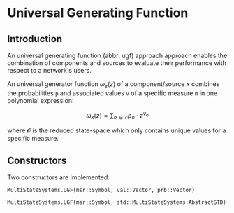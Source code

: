 # Universal Generating Function

## Introduction

An universal generating function (abbr: ugf) approach approach enables the
combination of components and sources to evaluate their performance with respect
to a network's users.

An universal generator function $ω_x(z)$ of a component/source $x$ combines the
probabilities `p` and associated values `v` of a specific measure `m` in one
polynomial expression:

```math
    ω_{x}(z) = \sum_{o \in \mathcal{O}} p_o \cdot z^{v_o}
```
where 𝓞 is the reduced state-space which only contains unique values for a
specific measure.

## Constructors

Two constructors are implemented:
```@docs
MultiStateSystems.UGF(msr::Symbol, val::Vector, prb::Vector)
```

```@docs
MultiStateSystems.UGF(msr::Symbol, std::MultiStateSystems.AbstractSTD)
```
